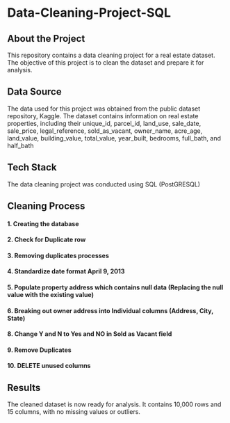 # Data-Cleaning-Project-SQL

## About the Project
This repository contains a data cleaning project for a real estate dataset. The objective of this project is to clean the dataset and prepare it for analysis.

## Data Source
The data used for this project was obtained from the public dataset repository, Kaggle. The dataset contains information on real estate properties, including their unique_id, parcel_id, land_use, sale_date, sale_price, legal_reference, sold_as_vacant, owner_name, acre_age, land_value, building_value, total_value, year_built, bedrooms, full_bath, and half_bath

## Tech Stack 
The data cleaning project was conducted using SQL (PostGRESQL)

## Cleaning Process
#### 1. Creating the database
#### 2. Check for Duplicate row
#### 3. Removing duplicates processes
#### 4. Standardize date format April 9, 2013
#### 5. Populate property address which contains null data (Replacing the null value with the existing value)
#### 6. Breaking out owner address into Individual columns (Address, City, State)
#### 8. Change Y and N to Yes and NO in Sold as Vacant field
#### 9. Remove Duplicates
#### 10. DELETE unused columns

## Results
The cleaned dataset is now ready for analysis. It contains 10,000 rows and 15 columns, with no missing values or outliers.
